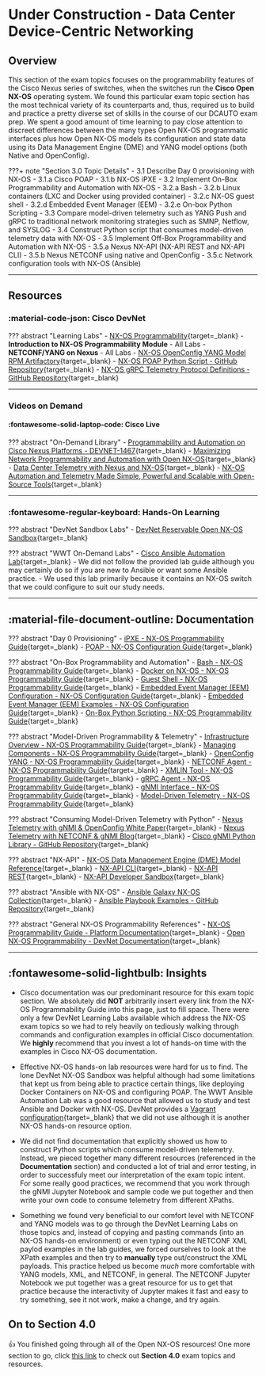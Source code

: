 # Under Construction - Data Center Device-Centric Networking

## Overview

This section of the exam topics focuses on the programmability features of the Cisco Nexus series of switches, when the switches run the **Cisco Open NX-OS** operating system.  We found this particular exam topic section has the most technical variety of its counterparts and, thus, required us to build and practice a pretty diverse set of skills in the course of our DCAUTO exam prep.  We spent a good amount of time learning to pay close attention to discreet differences between the many types Open NX-OS programmatic interfaces plus how Open NX-OS models its configuration and state data using its Data Management Engine (DME) and YANG model options (both Native and OpenConfig).

???+ note "Section 3.0 Topic Details"
    - 3.1 Describe Day 0 provisioning with NX-OS
        - 3.1.a Cisco POAP
        - 3.1.b NX-OS iPXE
    - 3.2 Implement On-Box Programmability and Automation with NX-OS
        - 3.2.a Bash
        - 3.2.b Linux containers (LXC and Docker using provided container)
        - 3.2.c NX-OS guest shell
        - 3.2.d Embedded Event Manager (EEM)
        - 3.2.e On-box Python Scripting
    - 3.3 Compare model-driven telemetry such as YANG Push and gRPC to traditional network monitoring strategies such as SMNP, Netflow, and SYSLOG
    - 3.4 Construct Python script that consumes model-driven telemetry data with NX-OS
    - 3.5 Implement Off-Box Programmability and Automation with NX-OS
        - 3.5.a Nexus NX-API (NX-API REST and NX-API CLI)
        - 3.5.b Nexus NETCONF using native and OpenConfig
        - 3.5.c Network configuration tools with NX-OS (Ansible)

---

## Resources

### :material-code-json: Cisco DevNet

??? abstract "Learning Labs"
    - [NX-OS Programmability](https://developer.cisco.com/learning/tracks/nxos-programmability "NX-OS Programmability Learning Path"){target=_blank}
        - **Introduction to NX-OS Programmability Module** - All Labs
        - **NETCONF/YANG on Nexus** - All Labs
    - [NX-OS OpenConfig YANG Model RPM Artifactory](https://devhub.cisco.com/artifactory/open-nxos-agents/ "NX-OS OpenConfig YANG Model RPM Artifactory"){target=_blank}
    - [NX-OS POAP Python Script - GitHub Repository](https://github.com/datacenter/nexus9000/blob/master/nx-os/poap/poap.py "NX-OS POAP Python Script - GitHub Repository"){target=_blank}
    - [NX-OS gRPC Telemetry Protocol Definitions - GitHub Repository](https://github.com/CiscoDevNet/nx-telemetry-proto "NX-OS gRPC Telemetry Protocol Definitions - GitHub Repository"){target=_blank}

---

### Videos on Demand

#### :fontawesome-solid-laptop-code: Cisco Live

??? abstract "On-Demand Library"
    - [Programmability and Automation on Cisco Nexus Platforms - DEVNET-1467](https://www.ciscolive.com/global/on-demand-library.html?#/session/1511296148544001AtHE "Programmability and Automation on Cisco Nexus Platforms - DEVNET-1467"){target=_blank}
    - [Maximizing Network Programmability and Automation with Open NX-OS](https://www.ciscolive.com/global/on-demand-library.html?#/session/1509501635501001PcDT "Maximizing Network Programmability and Automation with Open NX-OS"){target=_blank}
    - [Data Center Telemetry with Nexus and NX-OS](https://www.ciscolive.com/global/on-demand-library.html?#/session/1517500106507001F3Ph "Data Center Telemetry with Nexus and NX-OS"){target=_blank}
    - [NX-OS Automation and Telemetry Made Simple, Powerful and Scalable with Open-Source Tools](https://www.ciscolive.com/global/on-demand-library.html?#/session/1542224312195001r70N "NX-OS Automation and Telemetry Made Simple, Powerful and Scalable with Open-Source Tools"){target=_blank}

---

### :fontawesome-regular-keyboard: Hands-On Learning

??? abstract "DevNet Sandbox Labs"
    - [DevNet Reservable Open NX-OS Sandbox](https://devnetsandbox.cisco.com/RM/Diagram/Index/0e22761d-f813-415d-a557-24fa0e17ab50?diagramType=Topology "DevNet Reservable Open NX-OS Sandbox"){target=_blank}

??? abstract "WWT On-Demand Labs"
    - [Cisco Ansible Automation Lab](https://www.wwt.com/lab/cisco-ansible-automation-training-lab "WCisco Ansible Automation Lab"){target=_blank}
        - We did not follow the provided lab guide although you may certainly do so if you are new to Ansible or want some Ansible practice.
        - We used this lab primarily because it contains an NX-OS switch that we could configure to suit our study needs.

---

## :material-file-document-outline: Documentation

??? abstract "Day 0 Provisioning"
    - [iPXE - NX-OS Programmability Guide](https://www.cisco.com/c/en/us/td/docs/switches/datacenter/nexus9000/sw/93x/progammability/guide/b-cisco-nexus-9000-series-nx-os-programmability-guide-93x/b-cisco-nexus-9000-series-nx-os-programmability-guide-93x_chapter_01001.html "iPXE - NX-OS Programmability Guide"){target=_blank}
    - [POAP - NX-OS Configuration Guide](https://www.cisco.com/c/en/us/td/docs/switches/datacenter/nexus9000/sw/93x/fundamentals/configuration/guide/b-cisco-nexus-9000-nx-os-fundamentals-configuration-guide-93x/b-cisco-nexus-9000-nx-os-fundamentals-configuration-guide-93x_chapter_0100.html "POAP - NX-OS Configuration Guide"){target=_blank}

??? abstract "On-Box Programmability and Automation"
    - [Bash - NX-OS Programmability Guide](https://www.cisco.com/c/en/us/td/docs/switches/datacenter/nexus9000/sw/93x/progammability/guide/b-cisco-nexus-9000-series-nx-os-programmability-guide-93x/b-cisco-nexus-9000-series-nx-os-programmability-guide-93x_chapter_0101100.html "Bash - NX-OS Programmability Guide"){target=_blank}
    - [Docker on NX-OS - NX-OS Programmability Guide](https://www.cisco.com/c/en/us/td/docs/switches/datacenter/nexus9000/sw/93x/progammability/guide/b-cisco-nexus-9000-series-nx-os-programmability-guide-93x/b-cisco-nexus-9000-series-nx-os-programmability-guide-93x_chapter_0100001.html "Docker on NX-OS - NX-OS Programmability Guide"){target=_blank}
    - [Guest Shell - NX-OS Programmability Guide](https://www.cisco.com/c/en/us/td/docs/switches/datacenter/nexus9000/sw/93x/progammability/guide/b-cisco-nexus-9000-series-nx-os-programmability-guide-93x/b-cisco-nexus-9000-series-nx-os-programmability-guide-93x_chapter_0100.html "Guest Shell - NX-OS Programmability Guide"){target=_blank}
    - [Embedded Event Manager (EEM) Configuration - NX-OS Configuration Guide](https://www.cisco.com/c/en/us/td/docs/switches/datacenter/nexus9000/sw/93x/system-management/b-cisco-nexus-9000-series-nx-os-system-management-configuration-guide-93x/b-cisco-nexus-9000-series-nx-os-system-management-configuration-guide-93x_chapter_0100010.html "Embedded Event Manager (EEM) Configuration - NX-OS Configuration Guide"){target=_blank}
    - [Embedded Event Manager (EEM) Examples - NX-OS Configuration Guide](https://www.cisco.com/c/en/us/td/docs/switches/datacenter/nexus9000/sw/93x/system-management/b-cisco-nexus-9000-series-nx-os-system-management-configuration-guide-93x/b-cisco-nexus-9000-series-nx-os-system-management-configuration-guide-93x_appendix_011101.html "Embedded Event Manager (EEM) Examples - NX-OS Configuration Guide"){target=_blank}
    - [On-Box Python Scripting - NX-OS Programmability Guide](https://www.cisco.com/c/en/us/td/docs/switches/datacenter/nexus9000/sw/93x/progammability/guide/b-cisco-nexus-9000-series-nx-os-programmability-guide-93x/b-cisco-nexus-9000-series-nx-os-programmability-guide-93x_chapter_0110000.html "On-Box Python Scripting - NX-OS Programmability Guide"){target=_blank}

??? abstract "Model-Driven Programmability & Telemetry"
    - [Infrastructure Overview - NX-OS Programmability Guide](https://www.cisco.com/c/en/us/td/docs/switches/datacenter/nexus9000/sw/93x/progammability/guide/b-cisco-nexus-9000-series-nx-os-programmability-guide-93x/b-cisco-nexus-9000-series-nx-os-programmability-guide-93x_chapter_010111.html "Infrastructure Overview - NX-OS Programmability Guide"){target=_blank}
    - [Managing Components - NX-OS Programmability Guide](https://www.cisco.com/c/en/us/td/docs/switches/datacenter/nexus9000/sw/93x/progammability/guide/b-cisco-nexus-9000-series-nx-os-programmability-guide-93x/b-cisco-nexus-9000-series-nx-os-programmability-guide-93x_chapter_011000.html "Managing Components - NX-OS Programmability Guide"){target=_blank}
    - [OpenConfig YANG - NX-OS Programmability Guide](https://www.cisco.com/c/en/us/td/docs/switches/datacenter/nexus9000/sw/93x/progammability/guide/b-cisco-nexus-9000-series-nx-os-programmability-guide-93x/b-cisco-nexus-9000-series-nx-os-programmability-guide-93x_chapter_011001.html "OpenConfig YANG - NX-OS Programmability Guide"){target=_blank}
    - [NETCONF Agent - NX-OS Programmability Guide](https://www.cisco.com/c/en/us/td/docs/switches/datacenter/nexus9000/sw/93x/progammability/guide/b-cisco-nexus-9000-series-nx-os-programmability-guide-93x/b-cisco-nexus-9000-series-nx-os-programmability-guide-93x_chapter_0100110.html "NETCONF Agent - NX-OS Programmability Guide"){target=_blank}
    - [XMLIN Tool - NX-OS Programmability Guide](https://www.cisco.com/c/en/us/td/docs/switches/datacenter/nexus9000/sw/93x/progammability/guide/b-cisco-nexus-9000-series-nx-os-programmability-guide-93x/b-cisco-nexus-9000-series-nx-os-programmability-guide-93x_chapter_011011.html "XMLIN Tool - NX-OS Programmability Guide"){target=_blank}
    - [gRPC Agent - NX-OS Programmability Guide](https://www.cisco.com/c/en/us/td/docs/switches/datacenter/nexus9000/sw/93x/progammability/guide/b-cisco-nexus-9000-series-nx-os-programmability-guide-93x/b-cisco-nexus-9000-series-nx-os-programmability-guide-93x_chapter_0101111.html "gRPC Agent - NX-OS Programmability Guide"){target=_blank}
    - [gNMI Interface - NX-OS Programmability Guide](https://www.cisco.com/c/en/us/td/docs/switches/datacenter/nexus9000/sw/93x/progammability/guide/b-cisco-nexus-9000-series-nx-os-programmability-guide-93x/b-cisco-nexus-9000-series-nx-os-programmability-guide-93x_chapter_0110001.html "gNMI Interface - NX-OS Programmability Guide"){target=_blank}
    - [Model-Driven Telemetry - NX-OS Programmability Guide](https://www.cisco.com/c/en/us/td/docs/switches/datacenter/nexus9000/sw/93x/progammability/guide/b-cisco-nexus-9000-series-nx-os-programmability-guide-93x/b-cisco-nexus-9000-series-nx-os-programmability-guide-93x_chapter_0101001.html "Model-Driven Telemetry - NX-OS Programmability Guide"){target=_blank}

??? abstract "Consuming Model-Driven Telemetry with Python"
    - [Nexus Telemetry with gNMI & OpenConfig White Paper](https://www.cisco.com/c/en/us/products/collateral/switches/nexus-9000-series-switches/white-paper-c11-744191.html "Nexus Telemetry with gNMI & OpenConfig White Paper"){target=_blank}
    - [Nexus Telemetry with NETCONF & gNMI Blog](https://blogs.cisco.com/datacenter/telemetry-in-action-netconf-and-gnmi-with-a-custom-built-collector "Nexus Telemetry with NETCONF & gNMI Blog"){target=_blank}
    - [Cisco gNMI Python Library - GitHub Repository](https://github.com/cisco-ie/cisco-gnmi-python "Cisco gNMI Python Library - GitHub Repository"){target=_blank}

??? abstract "NX-API"
    - [NX-OS Data Management Engine (DME) Model Reference](https://developer.cisco.com/site/nxapi-dme-model-reference-api/?version=9.3(5) "NX-OS Data Management Engine (DME) Model Reference"){target=_blank}
    - [NX-API CLI](https://www.cisco.com/c/en/us/td/docs/switches/datacenter/nexus9000/sw/93x/progammability/guide/b-cisco-nexus-9000-series-nx-os-programmability-guide-93x/b-cisco-nexus-9000-series-nx-os-programmability-guide-93x_chapter_010011.html "NX-API CLI"){target=_blank}
    - [NX-API REST](https://www.cisco.com/c/en/us/td/docs/switches/datacenter/nexus9000/sw/93x/progammability/guide/b-cisco-nexus-9000-series-nx-os-programmability-guide-93x/b-cisco-nexus-9000-series-nx-os-programmability-guide-93x_chapter_0101110.html "NX-API REST"){target=_blank}
    - [NX-API Developer Sandbox](https://www.cisco.com/c/en/us/td/docs/switches/datacenter/nexus9000/sw/93x/progammability/guide/b-cisco-nexus-9000-series-nx-os-programmability-guide-93x/b-cisco-nexus-9000-series-nx-os-programmability-guide-93x_chapter_010110.html "NX-API Developer Sandbox"){target=_blank}

??? abstract "Ansible with NX-OS"
    - [Ansible Galaxy NX-OS Collection](https://galaxy.ansible.com/cisco/nxos "Ansible Galaxy NX-OS Collection"){target=_blank}
    - [Ansible Playbook Examples - GitHub Repository](https://github.com/datacenter/Ansible-NXOS "Ansible Playbook Examples - GitHub Repository"){target=_blank}

??? abstract "General NX-OS Programmability References"
    - [NX-OS Programmability Guide - Platform Documentation](https://www.cisco.com/c/en/us/td/docs/switches/datacenter/nexus9000/sw/93x/progammability/guide/b-cisco-nexus-9000-series-nx-os-programmability-guide-93x.html "NX-OS Programmability Guide - Platform Documentation"){target=_blank}
    - [Open NX-OS Programmability - DevNet Documentation](https://developer.cisco.com/docs/nx-os/ "Open NX-OS Programmability - DevNet Documentation"){target=_blank}

---

## :fontawesome-solid-lightbulb: Insights

- Cisco documentation was our predominant resource for this exam topic section.  We absolutely did **NOT** arbitrarily insert every link from the NX-OS Programmability Guide into this page, just to fill space.  There were only a few DevNet Learning Labs available which address the NX-OS exam topics so we had to rely heavily on tediously walking through commands and configuration examples in official Cisco documentation.  We **highly** recommend that you invest a lot of hands-on time with the examples in Cisco NX-OS documentation.

- Effective NX-OS hands-on lab resources were hard for us to find.  The lone DevNet NX-OS Sandbox was helpful although had some limitations that kept us from being able to practice certain things, like deploying Docker Containers on NX-OS and configuring POAP.  The WWT Ansible Automation Lab was a good resource that allowed us to study and test Ansible and Docker with NX-OS.  DevNet provides a [Vagrant configuration](https://developer.cisco.com/docs/nx-os/#!developer-tooling/vagrant "DevNet NX-OS Vagrant Configuration"){target=_blank} that we did not use although it is another NX-OS hands-on resource option.

- We did not find documentation that explicitly showed us how to construct Python scripts which consume model-driven telemetry.  Instead, we pieced together many different resources (referenced in the **Documentation** section) and conducted a lot of trial and error testing, in order to successfuly meet our interpretation of the exam topic intent.  For some really good practices, we recommend that you work through the gNMI Jupyter Notebook and sample code we put together and then write your own code to consume telemetry from different XPaths.

- Something we found very beneficial to our comfort level with NETCONF and YANG models was to go through the DevNet Learning Labs on those topics and, instead of copying and pasting commands (into an NX-OS hands-on environment) or even typing out the NETCONF XML paylod examples in the lab guides, we forced ourselves to look at the XPath examples and then try to **manually** type out/construct the XML payloads.  This practice helped us become _much_ more comfortable with YANG models, XML, and NETCONF, in general.  The NETCONF Jupyter Notebook we put together was a great resource for us to get that practice because the interactivity of Jupyter makes it fast and easy to try something, see it not work, make a change, and try again.

## On to Section 4.0

:thumbsup:  You finished going through all of the Open NX-OS resources!  One more section to go, click [this link](section_4.md "Section 4.0") to check out **Section 4.0** exam topics and resources.
